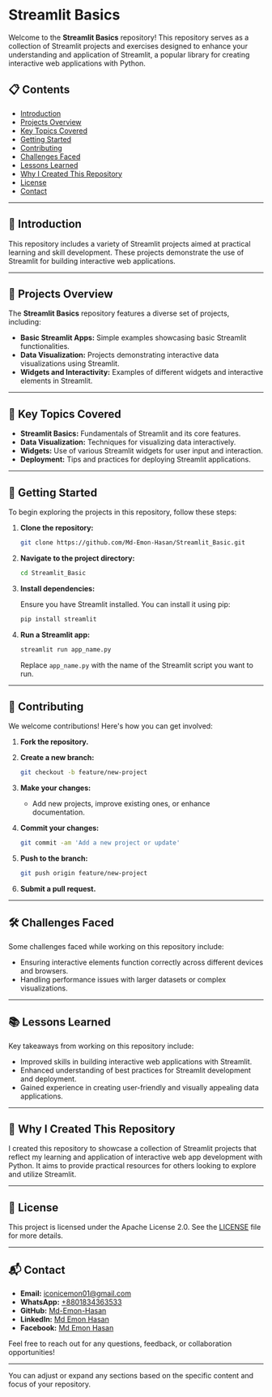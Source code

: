 # Streamlit Basics

Welcome to the **Streamlit Basics** repository! This repository serves as a collection of Streamlit projects and exercises designed to enhance your understanding and application of Streamlit, a popular library for creating interactive web applications with Python.

## 📋 Contents

- [Introduction](#introduction)
- [Projects Overview](#projects-overview)
- [Key Topics Covered](#key-topics-covered)
- [Getting Started](#getting-started)
- [Contributing](#contributing)
- [Challenges Faced](#challenges-faced)
- [Lessons Learned](#lessons-learned)
- [Why I Created This Repository](#why-i-created-this-repository)
- [License](#license)
- [Contact](#contact)

---

## 📖 Introduction

This repository includes a variety of Streamlit projects aimed at practical learning and skill development. These projects demonstrate the use of Streamlit for building interactive web applications.

---

## 📘 Projects Overview

The **Streamlit Basics** repository features a diverse set of projects, including:

- **Basic Streamlit Apps:** Simple examples showcasing basic Streamlit functionalities.
- **Data Visualization:** Projects demonstrating interactive data visualizations using Streamlit.
- **Widgets and Interactivity:** Examples of different widgets and interactive elements in Streamlit.

---

## 🔑 Key Topics Covered

- **Streamlit Basics:** Fundamentals of Streamlit and its core features.
- **Data Visualization:** Techniques for visualizing data interactively.
- **Widgets:** Use of various Streamlit widgets for user input and interaction.
- **Deployment:** Tips and practices for deploying Streamlit applications.

---

## 🚀 Getting Started

To begin exploring the projects in this repository, follow these steps:

1. **Clone the repository:**

   ```bash
   git clone https://github.com/Md-Emon-Hasan/Streamlit_Basic.git
   ```

2. **Navigate to the project directory:**

   ```bash
   cd Streamlit_Basic
   ```

3. **Install dependencies:**

   Ensure you have Streamlit installed. You can install it using pip:

   ```bash
   pip install streamlit
   ```

4. **Run a Streamlit app:**

   ```bash
   streamlit run app_name.py
   ```

   Replace `app_name.py` with the name of the Streamlit script you want to run.

---

## 🤝 Contributing

We welcome contributions! Here's how you can get involved:

1. **Fork the repository.**
2. **Create a new branch:**

   ```bash
   git checkout -b feature/new-project
   ```

3. **Make your changes:**

   - Add new projects, improve existing ones, or enhance documentation.

4. **Commit your changes:**

   ```bash
   git commit -am 'Add a new project or update'
   ```

5. **Push to the branch:**

   ```bash
   git push origin feature/new-project
   ```

6. **Submit a pull request.**

---

## 🛠️ Challenges Faced

Some challenges faced while working on this repository include:

- Ensuring interactive elements function correctly across different devices and browsers.
- Handling performance issues with larger datasets or complex visualizations.

---

## 📚 Lessons Learned

Key takeaways from working on this repository include:

- Improved skills in building interactive web applications with Streamlit.
- Enhanced understanding of best practices for Streamlit development and deployment.
- Gained experience in creating user-friendly and visually appealing data applications.

---

## 🌟 Why I Created This Repository

I created this repository to showcase a collection of Streamlit projects that reflect my learning and application of interactive web app development with Python. It aims to provide practical resources for others looking to explore and utilize Streamlit.

---

## 📜 License

This project is licensed under the Apache License 2.0. See the [LICENSE](LICENSE) file for more details.

---

## 📬 Contact

- **Email:** [iconicemon01@gmail.com](mailto:iconicemon01@gmail.com)
- **WhatsApp:** [+8801834363533](https://wa.me/8801834363533)
- **GitHub:** [Md-Emon-Hasan](https://github.com/Md-Emon-Hasan)
- **LinkedIn:** [Md Emon Hasan](https://www.linkedin.com/in/md-emon-hasan)
- **Facebook:** [Md Emon Hasan](https://www.facebook.com/mdemon.hasan2001/)

Feel free to reach out for any questions, feedback, or collaboration opportunities!

---

You can adjust or expand any sections based on the specific content and focus of your repository.
